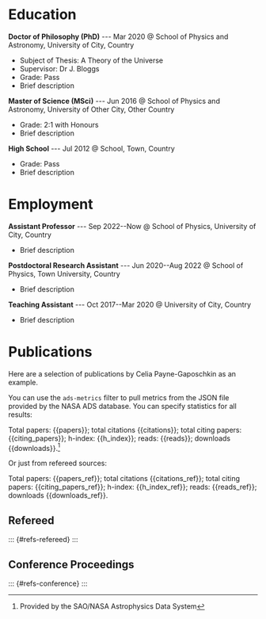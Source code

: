 # Education

**Doctor of Philosophy (PhD)** --- Mar 2020 @ School of Physics and
Astronomy, University of City, Country

- Subject of Thesis: A Theory of the Universe
- Supervisor: Dr J. Bloggs
- Grade: Pass
- Brief description

**Master of Science (MSci)** --- Jun 2016 @ School of Physics and Astronomy,
University of Other City, Other Country

- Grade: 2:1 with Honours
- Brief description

**High School** --- Jul 2012 @ School, Town, Country

- Grade: Pass
- Brief description

# Employment

**Assistant Professor** --- Sep 2022--Now @ School of Physics,
University of City, Country

- Brief description

**Postdoctoral Research Assistant** --- Jun 2020--Aug 2022 @ School of Physics,
Town University, Country

- Brief description

**Teaching Assistant** --- Oct 2017--Mar 2020 @ University of City, Country

- Brief description

# Publications

Here are a selection of publications by Celia Payne-Gaposchkin as an example.

You can use the `ads-metrics` filter to pull metrics from the JSON file provided by the NASA ADS database. You can specify statistics for all results: 

Total papers: {{papers}}; total citations {{citations}}; total citing papers: {{citing_papers}}; h-index: {{h_index}}; reads: {{reads}}; downloads {{downloads}}.[^1]

[^1]: Provided by the SAO/NASA Astrophysics Data System

Or just from refereed sources: 

Total papers: {{papers_ref}}; total citations {{citations_ref}}; total citing papers: {{citing_papers_ref}}; h-index: {{h_index_ref}}; reads: {{reads_ref}}; downloads {{downloads_ref}}.

## Refereed

::: {#refs-refereed}
:::

## Conference Proceedings

::: {#refs-conference}
:::

